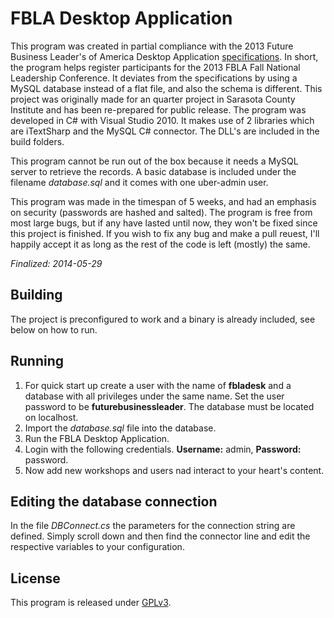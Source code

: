 # FBLA Desktop Application

This program was created in partial compliance with the 2013 Future Business Leader's of America Desktop Application [specifications](http://www.fbla.org/data/images/2013-14%20guidelines.pdf). In short, the program helps register participants for the 2013 FBLA Fall National Leadership Conference. It deviates from the specifications by using a MySQL database instead of a flat file, and also the schema is different. This project was originally made for an quarter project in Sarasota County Institute and has been re-prepared for public release. The program was developed in C# with Visual Studio 2010. It makes use of 2 libraries which are iTextSharp and the MySQL C# connector. The DLL's are included in the build folders.

This program cannot be run out of the box because it needs a MySQL server to retrieve the records. A basic database is included under the filename *database.sql* and it comes with one uber-admin user.

This program was made in the timespan of 5 weeks, and had an emphasis on security (passwords are hashed and salted). The program is free from most large bugs, but if any have lasted until now, they won't be fixed since this project is finished. If you wish to fix any bug and make a pull reuest, I'll happily accept it as long as the rest of the code is left (mostly) the same.

*Finalized: 2014-05-29*

## Building

The project is preconfigured to work and a binary is already included, see below on how to run.

## Running

1. For quick start up create a user with the name of **fbladesk** and a database with all privileges under the same name. Set the user password to be **futurebusinessleader**. The database must be located on localhost.
2. Import the *database.sql* file into the database.
3. Run the FBLA Desktop Application.
4. Login with the following credentials. **Username:** admin, **Password:** password.
5. Now add new workshops and users nad interact to your heart's content.

## Editing the database connection

In the file *DBConnect.cs* the parameters for the connection string are defined. Simply scroll down and then find the connector line and edit the respective variables to your configuration.

## License

This program is released under [GPLv3](https://www.gnu.org/licenses/gpl.html).